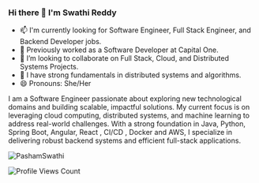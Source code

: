 ### Hi there 👋 I'm Swathi Reddy

- 📫 I'm currently looking for Software Engineer, Full Stack Engineer, and Backend Developer jobs.
- 🌱 Previously worked as a Software Developer at Capital One.  
- 👯 I’m looking to collaborate on Full Stack, Cloud, and Distributed Systems Projects.
- 💬 I have strong fundamentals in distributed systems and algorithms.
- 😄 Pronouns: She/Her 

I am a Software Engineer passionate about exploring new technological domains and building scalable, impactful solutions. My current focus is on leveraging cloud computing, distributed systems, and machine learning to address real-world challenges. With a strong foundation in Java, Python, Spring Boot, Angular, React , CI/CD , Docker and AWS, I specialize in delivering robust backend systems and efficient full-stack applications. 

<p align="left">
  <img src="https://github-readme-stats.vercel.app/api/top-langs?username=PashamSwathi&show_icons=true&locale=en&layout=compact" alt="PashamSwathi" />
</p>

<p align="left">
  <img src="https://komarev.com/ghpvc/?username=PashamSwathi&label=PROFILE+VIEWS&style=flat" alt="Profile Views Count" /> 
</p>






